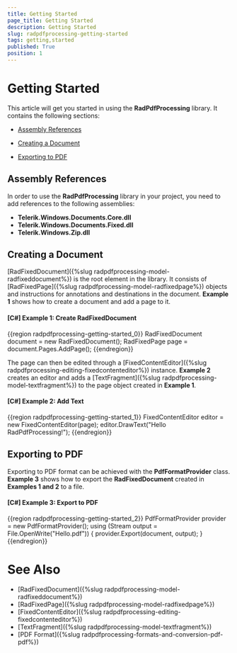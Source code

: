 ```yaml
---
title: Getting Started
page_title: Getting Started
description: Getting Started
slug: radpdfprocessing-getting-started
tags: getting,started
published: True
position: 1
---
```


# Getting Started



This article will get you started in using the __RadPdfProcessing__ library. It contains the following sections:
      

* [Assembly References](#assembly-references)

* [Creating a Document](#creating-a-document)

* [Exporting to PDF](#exporting-to-pdf)


## Assembly References

In order to use the __RadPdfProcessing__ library in your project, you need to add references to the following assemblies:
        

* __Telerik.Windows.Documents.Core.dll__
* __Telerik.Windows.Documents.Fixed.dll__
* __Telerik.Windows.Zip.dll__
            

## Creating a Document

[RadFixedDocument]({%slug radpdfprocessing-model-radfixeddocument%}) is the root element in the library. It consists of [RadFixedPage]({%slug radpdfprocessing-model-radfixedpage%}) objects and instructions for annotations and destinations in the document. __Example 1__ shows how to create a document and add a page to it.
        

#### __[C#] Example 1: Create RadFixedDocument__

{{region radpdfprocessing-getting-started_0}}
    RadFixedDocument document = new RadFixedDocument();
    RadFixedPage page = document.Pages.AddPage();
{{endregion}}



The page can then be edited through a [FixedContentEditor]({%slug radpdfprocessing-editing-fixedcontenteditor%}) instance. __Example 2__ creates an editor and adds a [TextFragment]({%slug radpdfprocessing-model-textfragment%}) to the page object created in __Example 1__.
        

#### __[C#] Example 2: Add Text__

{{region radpdfprocessing-getting-started_1}}
    FixedContentEditor editor = new FixedContentEditor(page);
    editor.DrawText("Hello RadPdfProcessing!");
{{endregion}}



## Exporting to PDF

Exporting to PDF format can be achieved with the __PdfFormatProvider__ class. __Example 3__ shows how to export the __RadFixedDocument__  created in __Examples 1 and 2__ to a file.
        

#### __[C#] Example 3: Export to PDF__

{{region radpdfprocessing-getting-started_2}}
    PdfFormatProvider provider = new PdfFormatProvider();
    using (Stream output = File.OpenWrite("Hello.pdf"))
    {
        provider.Export(document, output);
    }
{{endregion}}



# See Also

 * [RadFixedDocument]({%slug radpdfprocessing-model-radfixeddocument%})
 * [RadFixedPage]({%slug radpdfprocessing-model-radfixedpage%})
 * [FixedContentEditor]({%slug radpdfprocessing-editing-fixedcontenteditor%})
 * [TextFragment]({%slug radpdfprocessing-model-textfragment%})
 * [PDF Format]({%slug radpdfprocessing-formats-and-conversion-pdf-pdf%})
